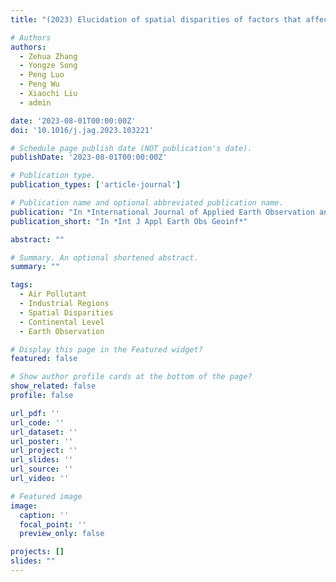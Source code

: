 ```yaml
---
title: "(2023) Elucidation of spatial disparities of factors that affect air pollutant concentrations in industrial regions at a continental level. International Journal of Applied Earth Observation and Geoinformation, 117, 103221"

# Authors
authors:
  - Zehua Zhang
  - Yongze Song
  - Peng Luo
  - Peng Wu
  - Xiaochi Liu
  - admin

date: '2023-08-01T00:00:00Z'
doi: '10.1016/j.jag.2023.103221'

# Schedule page publish date (NOT publication's date).
publishDate: '2023-08-01T00:00:00Z'

# Publication type.
publication_types: ['article-journal']

# Publication name and optional abbreviated publication name.
publication: "In *International Journal of Applied Earth Observation and Geoinformation*"
publication_short: "In *Int J Appl Earth Obs Geoinf*"

abstract: ""

# Summary. An optional shortened abstract.
summary: ""

tags:
  - Air Pollutant
  - Industrial Regions
  - Spatial Disparities
  - Continental Level
  - Earth Observation

# Display this page in the Featured widget?
featured: false

# Show author profile cards at the bottom of the page?
show_related: false
profile: false

url_pdf: ''
url_code: ''
url_dataset: ''
url_poster: ''
url_project: ''
url_slides: ''
url_source: ''
url_video: ''

# Featured image
image:
  caption: ''
  focal_point: ''
  preview_only: false

projects: []
slides: ""
---
```

